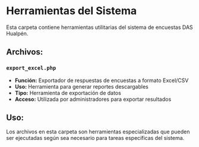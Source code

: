 # Herramientas del Sistema

Esta carpeta contiene herramientas utilitarias del sistema de encuestas DAS Hualpén.

## Archivos:

### `export_excel.php`
- **Función:** Exportador de respuestas de encuestas a formato Excel/CSV
- **Uso:** Herramienta para generar reportes descargables
- **Tipo:** Herramienta de exportación de datos
- **Acceso:** Utilizada por administradores para exportar resultados

## Uso:
Los archivos en esta carpeta son herramientas especializadas que pueden ser ejecutadas según sea necesario para tareas específicas del sistema.